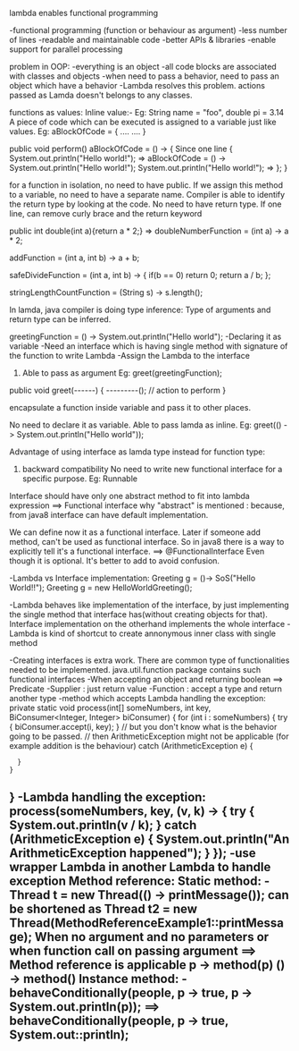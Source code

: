 lambda enables functional programming

-functional programming (function or behaviour as argument)
-less number of lines
-readable and maintainable code
-better APIs & libraries
-enable support for parallel processing

problem in OOP:
-everything is an object
-all code blocks are associated with classes and objects
-when need to pass a behavior, need to pass an object which have a behavior
-Lambda resolves this problem. actions passed as Lamda doesn't belongs to any classes.

functions as values:
Inline value:- Eg: String name = "foo", double pi = 3.14
A piece of code which can be executed is assigned to a variable just like values.
Eg: aBlockOfCode = {
....
....
}

public void perform()													aBlockOfCode = () -> {							Since one line
{																			System.out.println("Hello world!");				=> 				aBlockOfCode = () -> System.out.println("Hello world!");
	System.out.println("Hello world!");              =>					};
}

for a function in isolation, no need to have public. If we assign this method to a variable, no need to have a separate name. Compiler is able to identify the return type
by looking at the code. No need to have return type.
If one line, can remove curly brace and the return keyword

public int double(int a){return a * 2;}              =>                doubleNumberFunction = (int a) -> a * 2;

addFunction = (int a, int b) -> a + b;

safeDivideFunction = (int a, int b) -> {
	if(b == 0) return 0;
	return a / b;
};

stringLengthCountFunction = (String s) -> s.length();

In lamda, java compiler is doing type inference: Type of arguments and return type can be inferred.

greetingFunction = () -> System.out.println("Hello world");
-Declaring it as variable
-Need an interface which is having single method with signature of the function to write Lambda
-Assign the Lambda to the interface

1. Able to  pass as argument Eg: greet(greetingFunction);

public void greet(------)
{
	---------(); // action to perform
}

encapsulate a function inside variable and pass it to other places.

No need to declare it as variable. Able to pass lamda as inline. Eg: greet(() -> System.out.println("Hello world"));

Advantage of using interface as lamda type instead for function type:
1. backward compatibility
No need to write new functional interface for a specific purpose. Eg: Runnable

Interface should have only one abstract method to fit into lambda expression ==> Functional interface
why "abstract" is mentioned : because, from java8 interface can have default implementation.

We can define now it as a functional interface. Later if someone add method, can't be used as functional interface.
So in java8 there is a way to explicitly tell it's a functional interface. ==> @FunctionalInterface
Even though it is optional. It's better to add to avoid confusion.

-Lambda vs Interface implementation: 
Greeting g = ()-> SoS("Hello World!!");
Greeting g = new HelloWorldGreeting();

-Lambda behaves like implementation of the interface, by just implementing the single method that interface has(without creating objects for that). Interface implementation on the otherhand implements the whole interface
-Lambda is kind of shortcut to create annonymous inner class with single method

-Creating interfaces is extra work. There are common type of functionalities needed to be implemented. java.util.function package contains such functional interfaces
-When accepting an object and returning boolean ==> Predicate
-Supplier : just return value
-Function : accept a type and return another type
-method which accepts Lambda handling the exception:
  private static void process(int[] someNumbers, int key, BiConsumer<Integer, Integer> biConsumer)
  {
    for (int i : someNumbers)
    {
      try
      {
        biConsumer.accept(i, key);
      }
      // but you don't know what is the behavior going to be passed.
      // then ArithmeticException might not be applicable (for example addition is the behaviour)
      catch (ArithmeticException e)
      {
        
      }
    }
  }
-Lambda handling the exception:
 process(someNumbers, key, (v, k) -> {
      try
      {
        System.out.println(v / k);
      }
      catch (ArithmeticException e)
      {
        System.out.println("An ArithmeticException happened");
      }
    });
-use wrapper Lambda in another Lambda to handle exception
Method reference:
Static method:
-Thread t = new Thread(() -> printMessage()); can be shortened as Thread t2 = new Thread(MethodReferenceExample1::printMessage);
When no argument and no parameters or when function call on passing argument ==> Method reference is applicable
p -> method(p)
() -> method()
Instance method:
-behaveConditionally(people, p -> true, p -> System.out.println(p)); ==> behaveConditionally(people, p -> true, System.out::println);
-